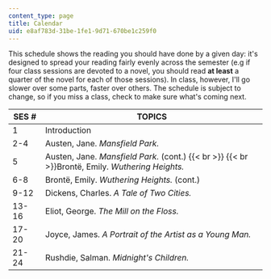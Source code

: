 ```yaml
---
content_type: page
title: Calendar
uid: e8af783d-31be-1fe1-9d71-670be1c259f0
---
```


This schedule shows the reading you should have done by a given day: it's designed to spread your reading fairly evenly across the semester (e.g if four class sessions are devoted to a novel, you should read **at least** a quarter of the novel for each of those sessions). In class, however, I'll go slower over some parts, faster over others. The schedule is subject to change, so if you miss a class, check to make sure what's coming next.

| SES # | TOPICS |
| --- | --- |
| 1 | Introduction |
| 2-4 | Austen, Jane. _Mansfield Park._ |
| 5 | Austen, Jane. _Mansfield Park._ (cont.)  {{< br >}}  {{< br >}}Brontë, Emily. _Wuthering Heights._ |
| 6-8 | Brontë, Emily. _Wuthering Heights._ (cont.) |
| 9-12 | Dickens, Charles. _A Tale of Two Cities._ |
| 13-16 | Eliot, George. _The Mill on the Floss._ |
| 17-20 | Joyce, James. _A Portrait of the Artist as a Young Man._ |
| 21-24 | Rushdie, Salman. _Midnight's Children._